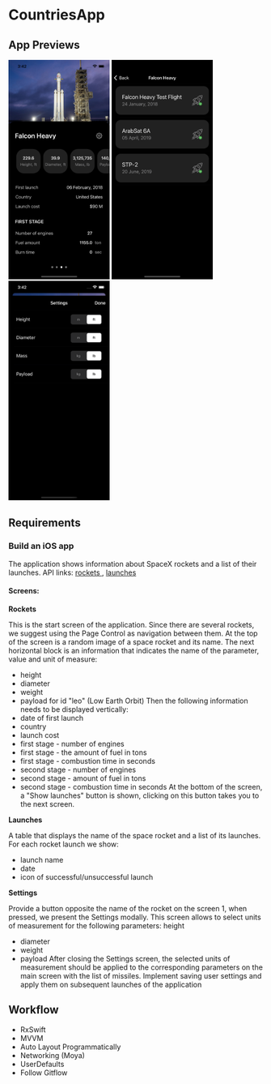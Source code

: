 #  CountriesApp

## App Previews ##
<img src="https://github.com/berbaspin/SpaceXApp/blob/main/SpaceXApp/Resources/Assets.xcassets/Main.imageset/Main.png" width="200">   <img src="https://github.com/berbaspin/SpaceXApp/blob/main/SpaceXApp/Resources/Assets.xcassets/Launches.imageset/Launches.png" width="200">   <img src="https://github.com/berbaspin/SpaceXApp/blob/main/SpaceXApp/Resources/Assets.xcassets/Settings.imageset/Settings.png" width="200">

## Requirements ##


### Build an iOS app ###
The application shows information about SpaceX rockets and a list of their launches.
API links: [ rockets ]( https://api.spacexdata.com/v4/rockets ), [ launches ]( https://api.spacexdata.com/v4/launches )

#### Screens: ####

**Rockets**

This is the start screen of the application.
Since there are several rockets, we suggest using the Page Control as navigation between them.
At the top of the screen is a random image of a space rocket and its name.
The next horizontal block is an information that indicates the name of the parameter, value and unit of measure:
* height
* diameter
* weight
* payload for id "leo" (Low Earth Orbit)
Then the following information needs to be displayed vertically:
* date of first launch
* country
* launch cost
* first stage - number of engines
* first stage - the amount of fuel in tons
* first stage - combustion time in seconds
* second stage - number of engines
* second stage - amount of fuel in tons
* second stage - combustion time in seconds
At the bottom of the screen, a "Show launches" button is shown, clicking on this button takes you to the next screen.
 
**Launches**

 A table that displays the name of the space rocket and a list of its launches.
For each rocket launch we show:
* launch name
* date
* icon of successful/unsuccessful launch

**Settings**

Provide a button opposite the name of the rocket on the screen 1, when pressed, we present the Settings modally.
This screen allows to select units of measurement for the following parameters:
 height
* diameter
* weight
* payload
After closing the Settings screen, the selected units of measurement should be applied to the corresponding parameters on the main screen with the list of missiles.
Implement saving user settings and apply them on subsequent launches of the application

## Workflow ##

* RxSwift
* MVVM
* Auto Layout Programmatically
* Networking (Moya)
* UserDefaults
* Follow Gitflow
